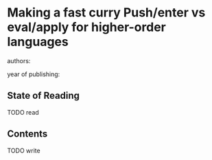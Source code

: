# Making a fast curry Push/enter vs eval/apply for higher-order languages

authors:

year of publishing:


## State of Reading
TODO read


## Contents
TODO write
